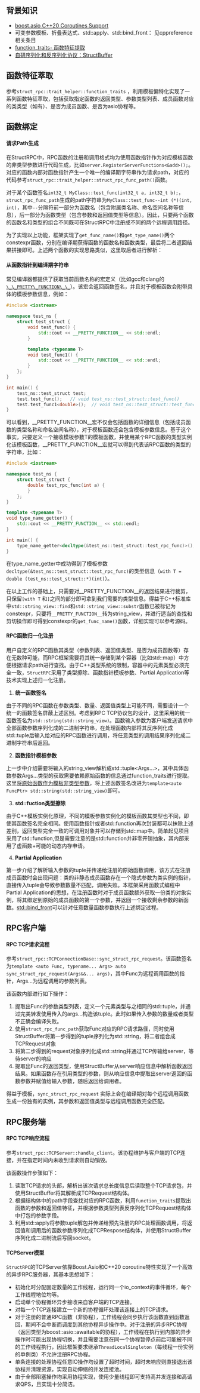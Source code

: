 ## 背景知识

* [boost.asio C++20 Coroutines Support](https://think-async.com/Asio/boost_asio_1_27_0/doc/html/boost_asio/overview/composition/cpp20_coroutines.html)
* 可变参数模板、折叠表达式、std::apply、std::bind_front： 见cppreference相关条目
* [function_traits- 函数特征提取](https://medium.com/@matthieu.dorier/deducing-argument-and-return-types-of-a-callable-in-c-834598f6a385)
* [自研序列化和反序列化协议：StructBuffer](https://github.com/sciencnology/StructBuffer)


## 函数特征萃取

参考`struct_rpc::trait_helper::function_traits` ，利用模板偏特化实现了一系列函数特征萃取，包括获取指定函数的返回类型、参数类型列表、成员函数对应的类类型（如有）、是否为成员函数、是否为asio协程等。


## 函数绑定

#### 请求Path生成

在StructRPC中，RPC函数的注册和调用格式均为使用函数指针作为对应模板函数的非类型参数进行代码生成，比如`server.RegisterServerFunctions<&add>();`。对应的函数内部对函数指针产生一个唯一的编译期字符串作为请求path，对应的代码参考`struct_rpc::trait_helper::struct_rpc_func_path()`函数。

对于某个函数签名`int32_t MyClass::test_func(int32_t a, int32_t b);`，`struct_rpc_func_path`生成的path字符串为`MyClass::test_func--int (*)(int, int)`，其中`--`分隔符前一部分为函数名（包含附属类名称、命名空间名称等信息），后一部分为函数类型（包含参数和返回值类型等信息）。因此，只要两个函数的函数名和类型的组合不同既可在StructRPC中注册成不同的两个远程调用路径。

为了实现以上功能，框架实现了`get_func_name()`和`get_type_name()`两个constexpr函数，分别在编译期获得函数的函数名和函数类型，最后将二者返回结果拼接即可。上述两个函数的实现思路类似，这里取后者进行解析：

#### 从函数指针到编译期字符串

常见编译器都提供了获取当前函数名称的宏定义（比如gcc和clang的[`\_\_PRETTY\_FUNCTION\_\_`](https://gcc.gnu.org/onlinedocs/gcc/Function-Names.html)）。该宏会返回函数签名，并且对于模板函数会附带具体的模板参数信息，例如：

```c++
#include <iostream>

namespace test_ns {
    struct test_struct {
        void test_func() {
            std::cout << __PRETTY_FUNCTION__ << std::endl;
        }

        template <typename T>
        void test_func1() {
            std::cout << __PRETTY_FUNCTION__ << std::endl;
        }
    };
}

int main() {
    test_ns::test_struct test;
    test.test_func();   // void test_ns::test_struct::test_func()
    test.test_func1<double>();  // void test_ns::test_struct::test_func1() [with T = double]
}
```

可以看到，__PRETTY_FUNCTION__宏不仅会包括函数的详细信息（包括成员函数的类型名称和命名空间名称），对于模板函数还会包含模板参数信息。基于这个事实，只要定义一个接收模板参数T的模板函数，并使用某个RPC函数的类型实例化该模板函数，__PRETTY_FUNCTION__宏就可以得到代表该RPC函数的类型的字符串，比如：

```c++
#include <iostream>

namespace test_ns {
    struct test_struct {
        double test_rpc_func(int a) {
        }
    };
}

template <typename T>
void type_name_getter() {
    std::cout << __PRETTY_FUNCTION__ << std::endl;
}

int main() {
    type_name_getter<decltype(&test_ns::test_struct::test_rpc_func)>(); // void type_name_getter() [with T = double (test_ns::test_struct::*)(int)]
}
```

在type_name_getter中成功得到了模板参数`decltype(&test_ns::test_struct::test_rpc_func)`的类型信息（`with T = double (test_ns::test_struct::*)(int)`）。

在以上工作的基础上，只需要对__PRETTY_FUNCTION__的返回结果进行裁剪，只保留`[with T` 和`]`之间的部分即可拿到我们需要的类型信息。得益于C++标准库中`std::string_view::find`和`std::string_view::substr`函数已被标记为constexpr，只要将`__PRETTY_FUNCTION__`转为string_view，并进行适当的查找和剪切操作即可得到constexpr的`get_func_name()`函数，详细实现可以参考源码。

#### RPC函数归一化注册

用户自定义的RPC函数其类型（参数列表、返回值类型、是否为成员函数等）存在无数种可能，而RPC框架需要将其统一存储到某个容器（比如std::map）中方便根据请求path进行查找。由于C++类型系统的限制，容器中的元素类型必须完全一致，`StructRPC`采用了类型擦除、函数指针模板参数、Partial Application等技术实现上述归一化注册。

1. **统一函数签名**

由于不同的RPC函数在参数类型、数量、返回值类型上可能不同，需要设计一个统一的函数签名屏蔽上述区别。考虑到RPC TCP协议包的设计，这里采用的统一函数签名为`std::string(std::string_view)`。函数输入参数为客户端发送请求中全部函数参数序列化成的二进制字符串，在处理函数内部将其反序列化成std::tuple后输入给对应的RPC函数进行调用，将任意类型的调用结果序列化成二进制字符串后返回。

2. **函数指针模板参数**

上一步中介绍需要将输入的string_view解析成std::tuple<Args...>，其中具体函数参数Args...类型的获取需要依赖原始函数的信息通过function_traits进行提取。这里[将原始函数作为模板非类型参数](https://stackoverflow.com/a/67216795)，将上述函数签名改进为`template<auto FuncPtr> std::string(std::string_view)`即可。

3. **std::fuction类型擦除**

由于C++模板实例化原理，不同的模板参数实例化的模板函数其类型也不同，即使其函数签名完全相同。使用函数指针或者std::function再次封装都可以抹除上述差别，返回类型完全一致的可调用对象并可以存储到std::map中。简单起见项目采用了std::function,但是需要注意的是std::function并非零开销抽象，其内部采用了虚函数+可能的动态内存申请。

4. **Partial Application**

第一步介绍了解析输入参数的tuple并传递给注册的原始函数调用，该方式在注册成员函数时会出现问题：类的非静态成员函数存在一个隐式参数为类实例的指针，直接传入tuple会导致参数数量不匹配，调用失败。本框架采用函数式编程中Partial Application的思想，在注册函数时对于成员函数额外获取一份类的对象实例，将其绑定到原始的成员函数的第一个参数，并返回一个接收剩余参数的新函数。[std::bind_front](https://en.cppreference.com/w/cpp/utility/functional/bind_front)可以针对任意数量函数参数执行上述绑定过程。


## RPC客户端

#### RPC TCP请求流程

参考`struct_rpc::TCPConnectionBase::sync_struct_rpc_request`。该函数签名为`template <auto Func, typename... Args> auto sync_struct_rpc_request(Args&&... args)`，其中Func为远程调用函数的指针，Args...为远程调用的参数列表。

该函数内部进行如下操作：

1. 提取出Func的参数类型列表，定义一个元素类型与之相同的std::tuple，并通过完美转发使用传入的args...构造该tuple。此时如果传入参数的数量或者类型不正确会编译失败。
2. 使用`struct_rpc_func_path`获取Func对应的RPC请求路径，同时使用StructBuffer将第一步得到的tuple序列化为std::string，将二者组合成TCPRequest对象
3. 将第二步得到的request对象序列化成std::string并通过TCP传输给server，等待server的响应
4. 提取出Func的返回类型，使用StructBuffer从server响应信息中解析函数返回结果。如果函数存在引用类型的参数，则从响应信息中提取出server返回的函数参数并赋值给输入参数，随后返回给调用者。

得益于模板，`sync_struct_rpc_request` 实际上会在编译期对每个远程调用函数生成一份独有的实例，其参数和返回值类型与远程调用函数完全匹配。


## RPC服务端

#### RPC TCP响应流程

参考`struct_rpc::TCPServer::handle_client`。该协程维护与客户端的TCP连接，并在指定时间内未收到请求则自动销毁。

该函数操作步骤如下：

1. 读取TCP请求的头部，解析出该次请求总长度信息后读取整个TCP请求包，并使用StructBuffer将其解析成TCPRequest结构体。
2. 根据结构体中的path字段查找对应的RPC函数，利用`function_traits`提取出函数的参数和返回值特征，并根据参数类型列表反序列化TCPRequest结构体中打包的参数字段。
3. 利用std::apply将参数tuple解包并传递给预先注册的RPC处理函数调用，将返回值和调用后的函数参数序列化成TCPRespose结构体，并使用StructBuffer序列化成二进制流后写回socket。

#### TCPServer模型

`StructRPC`的TCPServer依靠Boost.Asio和C++20 coroutine特性实现了一个高效的异步RPC服务器，其基本思想如下：

* 初始化时分配固定数量的工作线程，运行同一个io_context的事件循环，每个工作线程地位均等。
* 启动单个协程循环异步接收来自客户端的TCP连接。
* 对每一个TCP连接建立一个新的协程循环处理该连接上的TCP请求。
* 对于注册的普通RPC函数（非协程），工作线程会同步执行该函数直到函数返回，期间不会中断而调度到其他协程异步操作中。对于注册的异步RPC协程（返回类型为boost::asio::awaitable<T>的协程），工作线程在执行到内部的异步操作时可能出现协程切换，并且需要注意在同一个协程暂停点前后可能被不同的工作线程执行，因此框架要求继承`ThreadLocalSingleton`（每线程一份实例的单例类）不允许注册RPC协程。
* 单条连接的处理协程任意IO操作均设置了超时时间，超时未响应则直接退出该协程并清理资源，实现自动伸缩的并发连接池。
* 由于全部阻塞操作均采用协程实现，使用少量线程即可支持高并发连接和高请求QPS，且实现十分简洁。